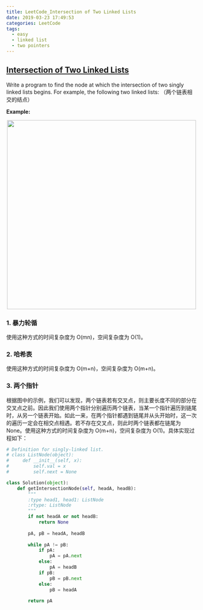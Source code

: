 ```yaml
---
title: LeetCode_Intersection of Two Linked Lists
date: 2019-03-23 17:49:53
categories: LeetCode
tags: 
  - easy
  - linked list
  - two pointers
---
```


## [Intersection of Two Linked Lists](https://leetcode.com/problems/intersection-of-two-linked-lists/)

Write a program to find the node at which the intersection of two singly linked lists begins. For example, the following two linked lists:
（两个链表相交的结点）

<!--more-->

**Example:** 

<div align=center>
	<img src="/images/leetcode_160.png" width = "500" align=center/>
</div>


### 1. 暴力轮循
使用这种方式的时间复杂度为 O(mn)，空间复杂度为 O(1)。


### 2. 哈希表
使用这种方式的时间复杂度为 O(m+n)，空间复杂度为 O(m+n)。


### 3. 两个指针
根据图中的示例，我们可以发现，两个链表若有交叉点，则主要长度不同的部分在交叉点之前。因此我们使用两个指针分别遍历两个链表，当某一个指针遍历到链尾时，从另一个链表开始。如此一来，在两个指针都遇到链尾并从头开始时，这一次的遍历一定会在相交点相遇。若不存在交叉点，则此时两个链表都在链尾为None。使用这种方式的时间复杂度为 O(m+n)，空间复杂度为 O(1)。具体实现过程如下：

```python
# Definition for singly-linked list.
# class ListNode(object):
#     def __init__(self, x):
#         self.val = x
#         self.next = None

class Solution(object):
    def getIntersectionNode(self, headA, headB):
        """
        :type head1, head1: ListNode
        :rtype: ListNode
        """
        if not headA or not headB:
            return None
        
        pA, pB = headA, headB
        
        while pA != pB:
            if pA:
                pA = pA.next
            else:
                pA = headB
            if pB:
                pB = pB.next
            else:
                pB = headA
        
        return pA
```